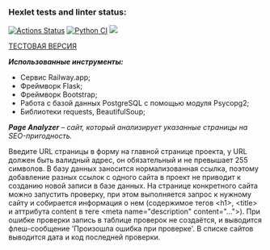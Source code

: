 ### Hexlet tests and linter status:
[![Actions Status](https://github.com/Sophia-Filimonova/python-project-83/workflows/hexlet-check/badge.svg)](https://github.com/Sophia-Filimonova/python-project-83/actions)
[![Python CI](https://github.com/Sophia-Filimonova/python-project-83/actions/workflows/pyci.yml/badge.svg)](https://github.com/Sophia-Filimonova/python-project-83/actions/workflows/pyci.yml)
<a href="https://codeclimate.com/github/Sophia-Filimonova/python-project-83/maintainability"><img src="https://api.codeclimate.com/v1/badges/d399d851169a509b5da6/maintainability" /></a>


[ТЕСТОВАЯ ВЕРСИЯ](https://python-project-83-production-410c.up.railway.app/)
 
*<b>Использованные инструменты:</b>*
<ul><li>Сервис Railway.app;</li>
<li>Фреймворк Flask;</li>
<li>Фреймворк Bootstrap;</li>
<li>Работа с базой данных PostgreSQL с помощью модуля Psycopg2;</li>
<li>Библиотеки requests, BeautifulSoup;</li>
</ul>


*<b>Page Analyzer</b> – сайт, который анализирует указанные страницы на SEO-пригодность.* 

Введите URL страницы в форму на главной странице проекта, у URL должен быть валидный адрес, он обязательный и не превышает 255 символов. В базу данных заносится нормализованная ссылка, поэтому добавление разных ссылок с одного сайта в проект не приводит к созданию новой записи в базе данных. На странице конкретного сайта можно запустить проверку, при этом выполняется запрос к нужному сайту и собирается информация о нем (содержимое тегов &lt;h1&gt;, &lt;title&gt; и аттрибута content в теге &lt;meta name="description" content="..."&gt;). При ошибке проверки запись в таблице проверок не создаётся, и выводится флеш-сообщение 'Произошла ошибка при проверке'. В списке сайтов выводится дата и код последней проверки.